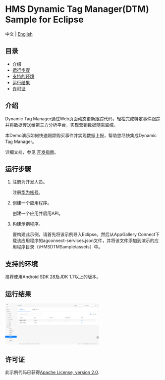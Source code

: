 # HMS Dynamic Tag Manager(DTM) Sample for Eclipse

中文 | [English](https://github.com/HMS-Core/hms-dtm-demo-android-studio/blob/master/README.md)

## 目录

 * [介绍](#介绍)
 * [运行步骤 ](#运行步骤 )
 * [支持的环境](#支持的环境)
 * [运行结果](#运行结果)
 * [许可证](#许可证)


## 介绍
Dynamic Tag Manager通过Web页面动态更新跟踪代码，轻松完成特定事件跟踪并将数据传送给第三方分析平台，实现营销数据随需监控。

本Demo演示如何快速跟踪购买事件并实现数据上报，帮助您尽快集成Dynamic Tag Manager。

详细文档，参见 [开发指南](https://developer.huawei.com/consumer/cn/doc/development/HMSCore-Guides/introduction-0000001050043907)。

## 运行步骤
1. 注册为开发人员。

	注册[华为帐号](https://developer.huawei.com/consumer/cn/doc/start/20300)。
	
2. 创建一个应用程序。

	创建一个应用并启用API。
	
3. 构建示例程序。

	要构建此示例，请首先将该示例导入Eclipse。然后从AppGallery Connect下载该应用程序的agconnect-services.json文件，并将该文件添加到演示的应用程序目录（\HMSDTMSample\assets）中。

## 支持的环境
推荐使用Android SDK 28及JDK 1.7以上的版本。

## 运行结果
   <img src="result_2.png" width = 60% height = 60%>

## 许可证
此示例代码已获得[Apache License, version 2.0](http://www.apache.org/licenses/LICENSE-2.0).